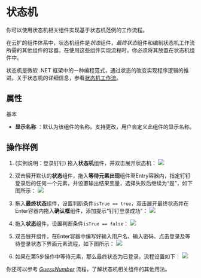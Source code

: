# 状态机

你可以使用状态机相关组件实现基于状态机范例的工作流程。

在云扩的组件体系中，状态机组件是*状态*组件，*最终状态*组件和编制状态机工作流所需的其他组件的容器。在使用这些组件实现流程时，你必须将其放置在状态机组件中。

状态机是微软 .NET 框架中的一种编程范式，通过状态的改变实现程序逻辑的推进。关于状态机的详细信息，参看[状态机工作流](https://docs.microsoft.com/zh-cn/dotnet/framework/windows-workflow-foundation/state-machine-workflows)。

## 属性
基本
- **显示名称** ：默认为该组件的名称。支持更改，用户自定义此组件的显示名称。

## 操作样例

1. (实例说明：登录钉钉) 拖入**状态机**组件，并双击展开状态机：
![](https://docimages.blob.core.chinacloudapi.cn/images/Activities/stateMachine-1.png)

2. 双击展开默认的**状态**组件，拖入**等待元素出现**组件至Entry容器内，指定钉钉登录后的任何一个元素，并设置输出结果变量，选择失败后继续为“是”，如下图所示：
![](https://docimages.blob.core.chinacloudapi.cn/images/Activities/stateMachine-2.png)

3. 拖入**最终状态**组件，设置判断条件`isTrue == true`，双击展开最终状态并在Enter容器内拖入**确认框**组件，添加提示“钉钉登录成功”：
![](https://docimages.blob.core.chinacloudapi.cn/images/Activities/stateMachine-3.png)

4. 拖入**状态**组件，设置判断条件`isTrue == false`：
![](https://docimages.blob.core.chinacloudapi.cn/images/Activities/stateMachine-5.png)

5. 双击展开组件，在Enter容器中编写好输入用户名、输入密码、点击登录及等待登录状态下界面元素流程，如下图所示：
![](https://docimages.blob.core.chinacloudapi.cn/images/Activities/stateMachine-6.png)

6. 如果在第5步操作中等待元素，那么最终状态为已登录，流程设置如下：
![](https://docimages.blob.core.chinacloudapi.cn/images/Activities/stateMachine-7.png)

你还可以参考 [*GuessNumber*](https://docimages.blob.core.chinacloudapi.cn/images/dgsSample/GuessNumber.dgs) 流程，了解状态机相关组件的其他用法。

